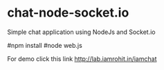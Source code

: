 chat-node-socket.io
========

Simple chat application using NodeJs and Socket.io

#npm install
#node web.js

For demo click this link http://lab.iamrohit.in/iamchat
